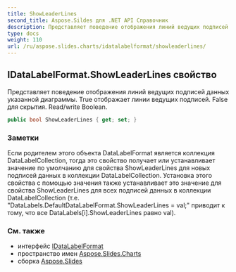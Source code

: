 ```yaml
---
title: ShowLeaderLines
second_title: Aspose.Sildes для .NET API Справочник
description: Представляет поведение отображения линий ведущих подписей данных указанной диаграммы. True отображает линии ведущих подписей. False для скрытия. Read/write Boolean.
type: docs
weight: 110
url: /ru/aspose.slides.charts/idatalabelformat/showleaderlines/
---
```


## IDataLabelFormat.ShowLeaderLines свойство

Представляет поведение отображения линий ведущих подписей данных указанной диаграммы. True отображает линии ведущих подписей. False для скрытия. Read/write Boolean.

```csharp
public bool ShowLeaderLines { get; set; }
```

### Заметки

Если родителем этого объекта DataLabelFormat является коллекция DataLabelCollection, тогда это свойство получает или устанавливает значение по умолчанию для свойства ShowLeaderLines для новых подписей данных в коллекции DataLabelCollection. Установка этого свойства с помощью значения также устанавливает это значение для свойства ShowLeaderLines для всех подписей данных в коллекции DataLabelCollection (т.е. "DataLabels.DefaultDataLabelFormat.ShowLeaderLines = val;" приводит к тому, что все DataLabels[i].ShowLeaderLines равно val).

### См. также

* интерфейс [IDataLabelFormat](../../idatalabelformat)
* пространство имен [Aspose.Slides.Charts](../../idatalabelformat)
* сборка [Aspose.Slides](../../../)

<!-- DO NOT EDIT: сгенерировано xmldocmd для Aspose.Slides.dll -->